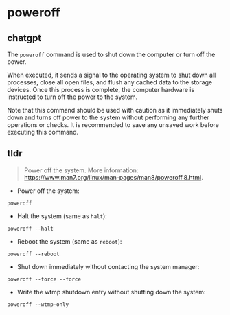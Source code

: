 # poweroff 
## chatgpt 
The `poweroff` command is used to shut down the computer or turn off the power. 

When executed, it sends a signal to the operating system to shut down all processes, close all open files, and flush any cached data to the storage devices. Once this process is complete, the computer hardware is instructed to turn off the power to the system.

Note that this command should be used with caution as it immediately shuts down and turns off power to the system without performing any further operations or checks. It is recommended to save any unsaved work before executing this command. 

## tldr 
 
> Power off the system.
> More information: <https://www.man7.org/linux/man-pages/man8/poweroff.8.html>.

- Power off the system:

`poweroff`

- Halt the system (same as `halt`):

`poweroff --halt`

- Reboot the system (same as `reboot`):

`poweroff --reboot`

- Shut down immediately without contacting the system manager:

`poweroff --force --force`

- Write the wtmp shutdown entry without shutting down the system:

`poweroff --wtmp-only`
